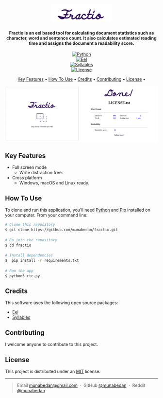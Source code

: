 <h1 align="center">
  <br>
  <a href="https://github.com/munabedan/fractio"><img src="https://raw.githubusercontent.com/munabedan/fractio/master/web/assets/fractiologo.png" alt="Fractio" width="200"></a>
  <br>
  
</h1>

<h4 align="center">Fractio is an eel based tool for calculating document statistics such as character, word and sentence count. It also calculates estimated reading time and assigns the document a readability score.</h4>

<p align="center">
  <a href="https://www.python.org/">
  <img src="https://img.shields.io/static/v1?label=python&message=3.6%20|%203.7%20|%203.8&color=<COLOR>" alt="Python" />
  </a>
<br>
  <a href="https://github.com/python-eel/Eel">
  <img src="https://img.shields.io/static/v1?label=python-eel&message=0.15.1&color=<COLOR>" alt="Eel" />
  </a>
<br>
  <a href="https://github.com/prosegrinder/python-syllables">
  <img src="https://img.shields.io/static/v1?label=python-syllables&message=1.0.6&color=<COLOR>" alt="Syllables" />
  </a>  
<br>
  <a href="https://opensource.org/licenses/MIT">
  <img src="https://img.shields.io/static/v1?label=license&message=MIT&color=<COLOR>" alt="License" />
  </a>
 

</p>

<p align="center">
  <a href="#key-features">Key Features</a> •
  <a href="#how-to-use">How To Use</a> •
  <a href="#credits">Credits</a> •
  <a href="#contributing">Contributing</a> •
  <a href="#license">License</a> •
</p>

![screenshot](fractio.jpg)

## Key Features

* Full screen mode
  - Write distraction free.
* Cross platform
  - Windows, macOS and Linux ready.

## How To Use

To clone and run this application, you'll need [Python](https://www.python.org/) and [Pip](https://pypi.org/project/pip/) installed on your computer. From your command line:

```bash
# Clone this repository
$ git clone https://github.com/munabedan/fractio.git

# Go into the repository
$ cd fractio

# Install dependencies
$  pip install -r requirements.txt

# Run the app
$ python3 rtc.py
```



## Credits

This software uses the following open source packages:

- [Eel](https://github.com/python-eel/Eel)
- [Syllables](https://github.com/prosegrinder/python-syllables.git)




## Contributing
I welcome anyone to contribute to this project.


## License
This project is distributed under an [MIT](LICENSE) license.

---

> Email [munabedan@gmail.com](munabedan@gmail.com) &nbsp;&middot;&nbsp;
> GitHub [@munabedan](https://github.com/munabedan) &nbsp;&middot;&nbsp;
> Reddit [@munabedan](https://www.reddit.com/user/munabedan)




